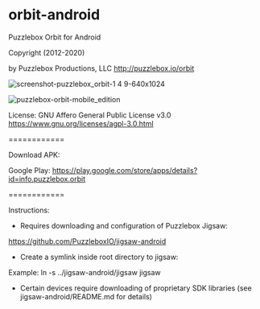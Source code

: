 orbit-android
============

Puzzlebox Orbit for Android

Copyright (2012-2020)

by Puzzlebox Productions, LLC
http://puzzlebox.io/orbit

![screenshot-puzzlebox_orbit-1 4 9-640x1024](https://github.com/user-attachments/assets/8cda8924-73e7-43c6-899d-0f5a0dc8d870)

![puzzlebox-orbit-mobile_edition](https://github.com/user-attachments/assets/9bb56004-326f-4650-8551-f9f6e0ff8ab0)

License: GNU Affero General Public License v3.0
https://www.gnu.org/licenses/agpl-3.0.html


============

Download APK:

Google Play: https://play.google.com/store/apps/details?id=info.puzzlebox.orbit


============

Instructions:

- Requires downloading and configuration of Puzzlebox Jigsaw:

https://github.com/PuzzleboxIO/jigsaw-android

- Create a symlink inside root directory to jigsaw:

Example: ln -s ../jigsaw-android/jigsaw jigsaw

- Certain devices require downloading of proprietary SDK libraries
  (see jigsaw-android/README.md for details)
